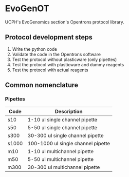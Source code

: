 # EvoGenOT
UCPH's EvoGenomics section's Opentrons protocol library.

## Protocol development steps

1. Write the python code
2. Validate the code in the Opentrons software
3. Test the protocol without plasticware (only pipettes)
4. Test the protocol with plasticware and dummy reagents
5. Test the protocol with actual reagents

## Common nomenclature

### Pipettes
Code | Description 
------------ | -------------
s10 | 1-10 ul single channel pipette
s50 | 5-50 ul single channel pipette
s300 | 30-300 ul single channel pipette
s1000 | 100-1000 ul single channel pipette
m10 | 1-10 ul multichannel pipette
m50 | 5-50 ul multichannel pipette
m300 | 30-300 ul multichannel pipette
